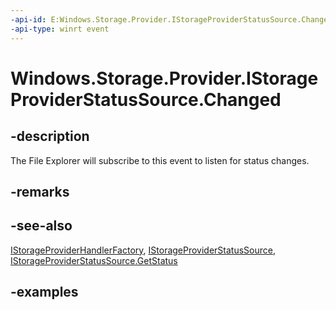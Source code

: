 ```yaml
---
-api-id: E:Windows.Storage.Provider.IStorageProviderStatusSource.Changed
-api-type: winrt event
---
```


# Windows.Storage.Provider.IStorageProviderStatusSource.Changed

<!--
event Windows.Foundation.TypedEventHandler<Windows.Storage.Provider.IStorageProviderStatusSource,object> Changed;
-->


## -description
The File Explorer will subscribe to this event to listen for status changes.

## -remarks

## -see-also
[IStorageProviderHandlerFactory](istorageproviderhandlerfactory.md), [IStorageProviderStatusSource](istorageproviderstatussource.md), [IStorageProviderStatusSource.GetStatus](istorageproviderstatussource_getstatus_169641651.md)

## -examples
